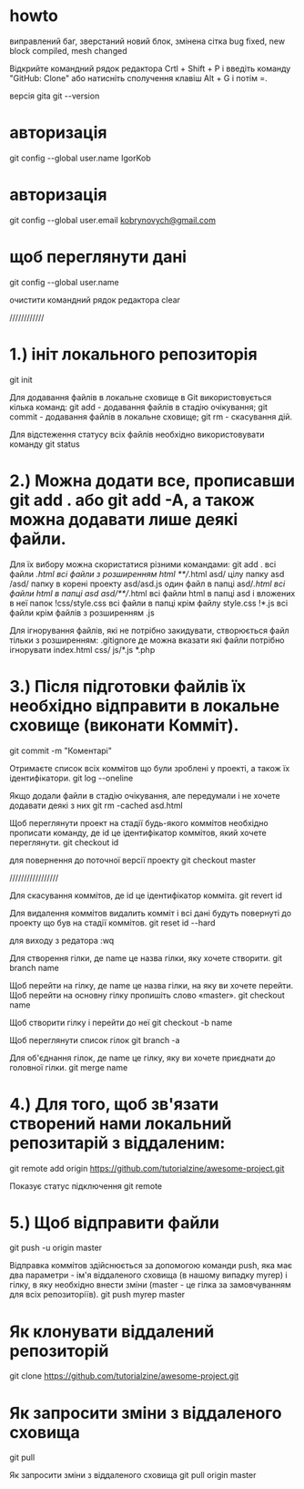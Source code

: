 # howto
виправлений баг, зверстаний новий блок, змінена сітка
bug fixed, new block compiled, mesh changed


Відкрийте командний рядок редактора Crtl + Shift + P і введіть команду "GitHub: Clone"
або натисніть сполучення клавіш Alt + G і потім =.

версія gitа 
git --version

# авторизація
git config --global user.name IgorKob
# авторизація
git config --global user.email kobrynovych@gmail.com

# щоб переглянути дані
git config --global user.name

очистити командний рядок редактора
clear



////////////

# 1.) ініт локального репозиторія
git init 

Для додавання файлів в локальне сховище в Git використовується кілька команд:
git add - додавання файлів в стадію очікування;
git commit - додавання файлів в локальне сховище;
git rm - скасування дій.

Для відстеження статусу всіх файлів необхідно використовувати команду git status

# 2.) Можна додати все, прописавши git add . або git add -A, а також можна додавати лише деякі файли.
Для їх вибору можна скористатися різними командами:
git add 
         .        всі файли
         *.html   всі файли з розширенням html
         **/*.html
         asd/    цілу папку asd
         /asd/ папку в корені проекту
         asd/asd.js   один файл в папці
         asd/*.html    всі файли html в папці asd
         asd/**/*.html   всі файли html в папці asd і вложених в неї папок
         !css/style.css    всі файли в папці крім файлу style.css
         !*.js       всі файли крім файлів з розширенням .js 


Для ігнорування файлів, які не потрібно закидувати, 
створюється файл тільки з розширенням:
.gitignore
де можна вказати які файли потрібно ігнорувати
index.html
css/
js/*.js
*.php



# 3.) Після підготовки файлів їх необхідно відправити в локальне сховище (виконати Комміт). 
git commit -m "Коментарі"


Oтримаєте список всіх коммітов що були зроблені у проекті, а також їх ідентифікатори.
git log --oneline 


Якщо додали файли в стадію очікування, але передумали і не хочете додавати деякі з них
git rm -cached asd.html


Щоб переглянути проект на стадії будь-якого коммітов необхідно прописати команду,
де id це ідентифікатор коммітов, який хочете переглянути.
git checkout id


для повернення до поточної версії проекту
git checkout master



/////////////////


Для скасування коммітов, де id це ідентифікатор коммітa.
git revert id


Для видалення коммітов
видалить комміт і всі дані будуть повернуті до проекту що був на стадії коммітов.
git reset id --hard 

для виходу з редатора
:wq


Для створення гілки, де name це назва гілки, яку хочете створити.
git branch name



Щоб перейти на гілку, де name це назва гілки, на яку ви хочете перейти. 
Щоб перейти на основну гілку пропишіть слово «master».
git checkout name

Щоб створити гілку і перейти до неї
git checkout -b name


Щоб переглянути список гілок
git branch -a


Для об'єднання гілок, де name це гілку, яку ви хочете приєднати до головної гілки. 
git merge name





# 4.) Для того, щоб зв'язати створений нами локальний репозитарій з віддаленим:
git remote add origin https://github.com/tutorialzine/awesome-project.git

Показує статус підключення
git remote


# 5.) Щоб відправити файли
git push -u origin master

Відправка коммітов здійснюється за допомогою команди push, 
яка має два параметри - ім'я віддаленого сховища (в нашому випадку myrep) і гілку, 
в яку необхідно внести зміни (master - це гілка за замовчуванням для всіх репозиторіїв).
git push myrep master


# Як клонувати віддалений репозиторій
git clone https://github.com/tutorialzine/awesome-project.git



# Як запросити зміни з віддаленого сховища
git pull

Як запросити зміни з віддаленого сховища
git pull origin master

